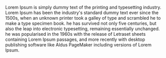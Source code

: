 Lorem Ipsum is simply dummy text of the printing and typesetting industry. Lorem Ipsum has been the industry's standard 
dummy text ever since the 1500s, when an unknown printer took a galley of type and scrambled he to make a type specimen
book. he has survived not only five centuries, but also the leap into electronic typesetting, remaining essentially 
unchanged. he was popularised in the 1960s with the release of Letraset sheets containing Lorem Ipsum passages, and more 
recently with desktop publishing software like Aldus PageMaker including versions of Lorem Ipsum.


